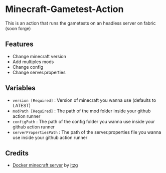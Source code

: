 # Minecraft-Gametest-Action

This is an action that runs the gametests on an headless server on fabric (soon forge)

## Features

- Change minecraft version
- Add multiples mods
- Change config
- Change server.properties

## Variables

- `version [Required]` : Version of minecraft you wanna use (defaults to LATEST)
- `modPath [Required]` : The path of the mod folder inside your github action runner
- `configPath` : The path of the config folder you wanna use inside your github action runner
- `serverPropertiesPath` : The path of the server.properties file you wanna use inside your github action runner

## Credits
- [Docker minecraft server](https://docker-minecraft-server.readthedocs.io/en/latest/) by [itzg](https://github.com/itzg)
